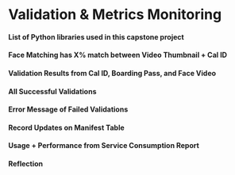 # Validation & Metrics Monitoring

#### List of Python libraries used in this capstone project


#### Face Matching has X% match between Video Thumbnail + Cal ID


#### Validation Results from Cal ID, Boarding Pass, and Face Video


#### All Successful Validations


#### Error Message of Failed Validations


#### Record Updates on Manifest Table


#### Usage + Performance from Service Consumption Report


#### Reflection 